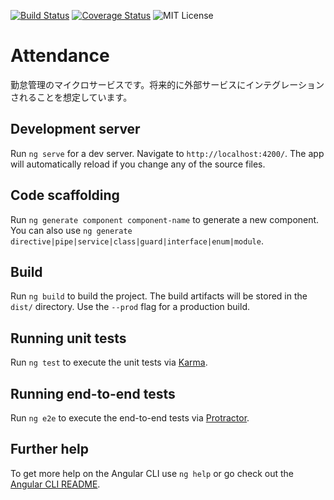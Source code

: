 [![Build Status](https://travis-ci.com/deer-inc/attendance.svg?branch=master)](https://travis-ci.com/deer-inc/attendance)
[![Coverage Status](https://coveralls.io/repos/github/deer-inc/attendance/badge.svg?branch=master)](https://coveralls.io/github/deer-inc/attendance?branch=master)
![MIT License](https://img.shields.io/github/license/deer-inc/attendance.svg)

# Attendance

勤怠管理のマイクロサービスです。将来的に外部サービスにインテグレーションされることを想定しています。

## Development server

Run `ng serve` for a dev server. Navigate to `http://localhost:4200/`. The app will automatically reload if you change any of the source files.

## Code scaffolding

Run `ng generate component component-name` to generate a new component. You can also use `ng generate directive|pipe|service|class|guard|interface|enum|module`.

## Build

Run `ng build` to build the project. The build artifacts will be stored in the `dist/` directory. Use the `--prod` flag for a production build.

## Running unit tests

Run `ng test` to execute the unit tests via [Karma](https://karma-runner.github.io).

## Running end-to-end tests

Run `ng e2e` to execute the end-to-end tests via [Protractor](http://www.protractortest.org/).

## Further help

To get more help on the Angular CLI use `ng help` or go check out the [Angular CLI README](https://github.com/angular/angular-cli/blob/master/README.md).
